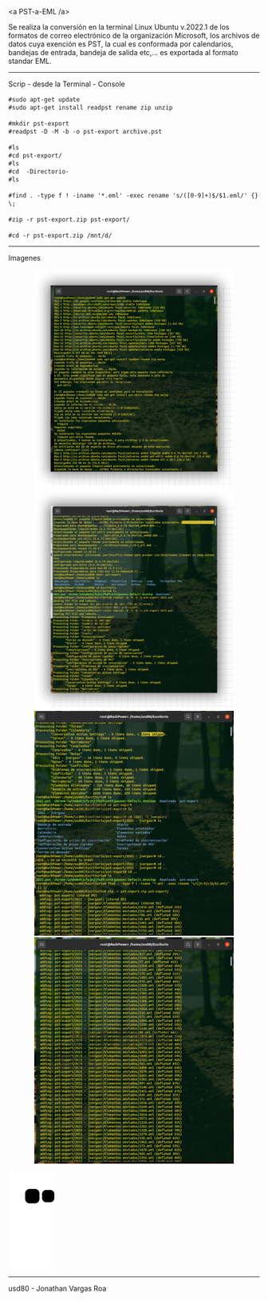  <a PST-a-EML /a>


Se realiza la conversión en la terminal Linux Ubuntu v.2022.1 de los formatos de correo electrónico de la organización Microsoft, los archivos de datos cuya exención es PST, la cual es conformada por calendarios, bandejas de entrada, bandeja de salida etc,... es exportada al formato standar EML.

----

Scrip - desde la Terminal - Console

```
#sudo apt-get update
#sudo apt-get install readpst rename zip unzip

#mkdir pst-export
#readpst -D -M -b -o pst-export archive.pst

#ls
#cd pst-export/
#ls
#cd  -Directorio- 
#ls

#find . -type f ! -iname '*.eml' -exec rename 's/([0-9]+)$/$1.eml/' {} \;

#zip -r pst-export.zip pst-export/

#cd -r pst-export.zip /mnt/d/

```
----
Imagenes
 
<p align="center">
<img src= '1.bmp' width='400'/>
  <img src= '2.bmp' width='400'/>
  <img src= '3.bmp' width='400'/>
  <img src= '4.bmp' width='400'/>
</p align="center"


----
  
  ![Snake animation](https://github.com/JonathanVargasRoa/JonathanVargasRoa/blob/output/github-contribution-grid-snake.svg)
  
----
  
usd80 - Jonathan Vargas Roa
